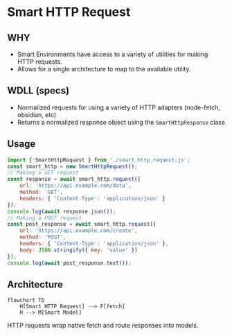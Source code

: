 # Smart HTTP Request

## WHY
- Smart Environments have access to a variety of utilities for making HTTP requests.
- Allows for a single architecture to map to the available utility.

## WDLL (specs)
- Normalized requests for using a variety of HTTP adapters (node-fetch, obsidian, etc)
- Returns a normalized response object using the `SmartHttpResponse` class

## Usage
```js
import { SmartHttpRequest } from './smart_http_request.js';
const smart_http = new SmartHttpRequest();
// Making a GET request
const response = await smart_http.request({
	url: 'https://api.example.com/data',
	method: 'GET',
	headers: { 'Content-Type': 'application/json' }
});
console.log(await response.json());
// Making a POST request
const post_response = await smart_http.request({
	url: 'https://api.example.com/create',
	method: 'POST',
	headers: { 'Content-Type': 'application/json' },
	body: JSON.stringify({ key: 'value' })
});
console.log(await post_response.text());
```
## Architecture
```mermaid
flowchart TD
	H[Smart HTTP Request] --> F[fetch]
	H --> M[Smart Model]
```
HTTP requests wrap native fetch and route responses into models.
